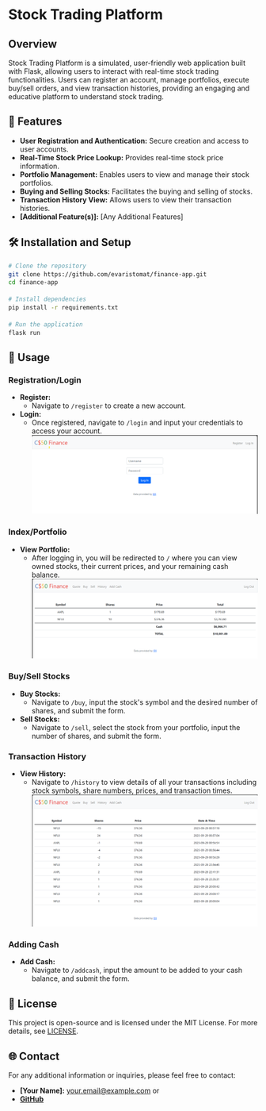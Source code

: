 # Stock Trading Platform

## Overview

Stock Trading Platform is a simulated, user-friendly web application built with Flask, allowing users to interact with real-time stock trading functionalities. Users can register an account, manage portfolios, execute buy/sell orders, and view transaction histories, providing an engaging and educative platform to understand stock trading.

## 🌟 Features

- **User Registration and Authentication:** Secure creation and access to user accounts.
- **Real-Time Stock Price Lookup:** Provides real-time stock price information.
- **Portfolio Management:** Enables users to view and manage their stock portfolios.
- **Buying and Selling Stocks:** Facilitates the buying and selling of stocks.
- **Transaction History View:** Allows users to view their transaction histories.
- **[Additional Feature(s)]:** [Any Additional Features]

## 🛠️ Installation and Setup

```sh
# Clone the repository
git clone https://github.com/evaristomat/finance-app.git
cd finance-app

# Install dependencies
pip install -r requirements.txt

# Run the application
flask run 
```

## 📖 Usage

### Registration/Login
- **Register:**
  - Navigate to `/register` to create a new account.
- **Login:**
  - Once registered, navigate to `/login` and input your credentials to access your account.
![Example Image](https://github.com/evaristomat/finance-app/blob/b070480de1466f25e6cc2bbcc688fbb71a77e375/png/1.png)

### Index/Portfolio
- **View Portfolio:**
  - After logging in, you will be redirected to `/` where you can view owned stocks, their current prices, and your remaining cash balance.
![Example Image](https://github.com/evaristomat/finance-app/blob/7a62fdca2812b4b3ebbc670a60a872dd4b25399b/png/3.png)


### Buy/Sell Stocks
- **Buy Stocks:**
  - Navigate to `/buy`, input the stock's symbol and the desired number of shares, and submit the form.
- **Sell Stocks:**
  - Navigate to `/sell`, select the stock from your portfolio, input the number of shares, and submit the form.

### Transaction History
- **View History:**
  - Navigate to `/history` to view details of all your transactions including stock symbols, share numbers, prices, and transaction times.
![Example Image](https://github.com/evaristomat/finance-app/blob/7a62fdca2812b4b3ebbc670a60a872dd4b25399b/png/2.png)

### Adding Cash
- **Add Cash:**
  - Navigate to `/addcash`, input the amount to be added to your cash balance, and submit the form.

## 📜 License

This project is open-source and is licensed under the MIT License. For more details, see [LICENSE](<Link to your LICENSE file>).

## 🌐 Contact

For any additional information or inquiries, please feel free to contact:
- **[Your Name]:** <your.email@example.com>
  or
- **[GitHub](<Your GitHub Profile Link>)**
